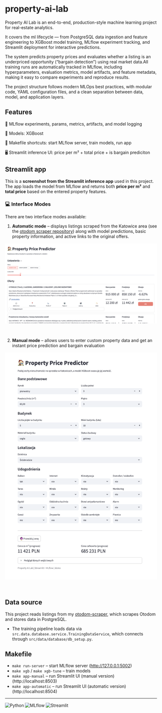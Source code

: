 # property-ai-lab

Property AI Lab is an end-to-end, production-style machine learning project for real-estate analytics. 

It covers the ml  lifecycle — from PostgreSQL data ingestion and feature engineering to XGBoost model training, MLflow experiment tracking, and Streamlit deployment for interactive predictions.

The system predicts property prices and evaluates whether a listing is an underpriced opportunity (“bargain detection”) using real market data.All training runs are automatically tracked in MLflow, including hyperparameters, evaluation metrics, model artifacts, and feature metadata, making it easy to compare experiments and reproduce results.

The project structure follows modern MLOps best practices, with modular code, YAML configuration files, and a clean separation between data, model, and application layers.

## Features
📓 MLflow experiments, params, metrics, artifacts, and model logging

🧪 Models: XGBoost

🧰 Makefile shortcuts: start MLflow server, train models, run app

🖥️ Streamlit inference UI: price per m² + total price + is bargain prediciton


## Streamlit app
This is a **screenshot from the Streamlit inference app** used in this project.  
The app loads the model from MLflow and returns both **price per m²** and **total price** based on the entered property features.

### 💻 Interface Modes
There are two interface modes available:

1. **Automatic mode** – displays listings scraped from the Katowice area (see the <a href="https://github.com/ncola/otodom_scraper" target="_blank" rel="noopener noreferrer"> otodom scraper repository</a>) along with model predictions, basic property information, and active links to the original offers.
<p align="center">
  <img src="app_automatic_preview.png" alt="app-automatic preview" width="1000">
</p>
<br/>

2. **Manual mode** – allows users to enter custom property data and get an instant price prediction and bargain evaluation
<p align="center">
  <img src="app_manual_preview.png" alt="app-manual preview" width="600">
</p>
<br/>


## Data source

This project reads listings from my <a href="https://github.com/ncola/otodom_scraper" target="_blank" rel="noopener noreferrer"> otodom-scraper</a>,
which scrapes Otodom and stores data in PostgreSQL.

- The training pipeline loads data via `src.data.database.service.TrainingDataService`,
  which connects through `src/data/database/db_setup.py`.

## Makefile
- `make run-server` – start MLflow server (http://127.0.0.1:5002)
- `make xgb` / `make xgb-tune` – train models
- `make app-manual` – run Streamlit UI (manual version) (http://localhost:8503)
- `make app-automatic` – run Streamlit UI (automatic version) (http://localhost:8504)


------------------------------------------------------------------------------------
![Python](https://img.shields.io/badge/python-3.11+-blue)
![MLflow](https://img.shields.io/badge/MLflow-3.x-informational)
![Streamlit](https://img.shields.io/badge/Streamlit-app-brightgreen)
